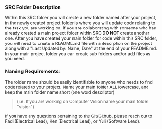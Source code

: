 ### **SRC Folder Description**

Within this SRC folder you will create a new folder named after your project, in the newly created project folder is where you will update code relating to the task 
you are working on.
If you are collaborating with someone who has already created a main project folder within SRC **DO NOT** create another one.
After you have created your main folder for code within this SRC folder, you will need to create a README.md file with a descrption on the project
along with a "Last Updated by: Name, Date" at the end of your README.md. In your main project folder you
can create sub folders and/or add files as you need.

### **Naming Requirements:**
 
The folder name should be easily identifiable to anyone who needs to find code related to your project. 
Name your main folder ALL lowercase, and keep the main folder name short (one word descriptor)
>(i.e. If you are working on Computer Vision name your main folder "vision")

If you have any questions pertaining to the Git/Github, please reach out to Fadi (Electrical Lead), Ken (Electrical Lead), or Yuli (Software Lead).
